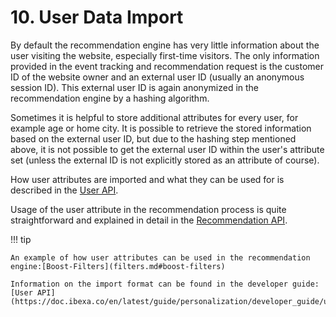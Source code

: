 # 10. User Data Import

By default the recommendation engine has very little information about the user visiting the website, especially first-time visitors. The only information provided in the event tracking and recommendation request is the customer ID of the website owner and an external user ID (usually an anonymous session ID). This external user ID is again anonymized in the recommendation engine by a hashing algorithm.

Sometimes it is helpful to store additional attributes for every user, for example age or home city. It is possible to retrieve the stored information based on the external user ID, but due to the hashing step mentioned above, it is not possible to get the external user ID within the user's attribute set (unless the external ID is not explicitly stored as an attribute of course).

How user attributes are imported and what they can be used for is described in the [User API](https://doc.ibexa.co/en/latest/guide/personalization/developer_guide/user_api).

Usage of the user attribute in the recommendation process is quite straightforward and explained in detail in the [Recommendation API](https://doc.ibexa.co/en/latest/guide/personalization/developer_guide/recommendation_api).

!!! tip

    An example of how user attributes can be used in the recommendation engine:[Boost-Filters](filters.md#boost-filters)

    Information on the import format can be found in the developer guide:[User API](https://doc.ibexa.co/en/latest/guide/personalization/developer_guide/user_api)
